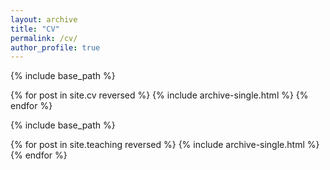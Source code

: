 ```yaml
---
layout: archive
title: "CV"
permalink: /cv/
author_profile: true
---
```


{% include base_path %}

{% for post in site.cv reversed %}
  {% include archive-single.html %}
{% endfor %}


{% include base_path %}

{% for post in site.teaching reversed %}
  {% include archive-single.html %}
{% endfor %}
